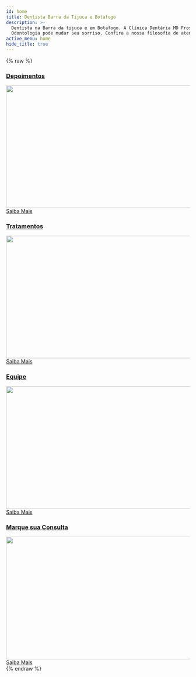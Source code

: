 ```yaml
---
id: home
title: Dentista Barra da Tijuca e Botafogo
description: >-
  Dentista na Barra da tijuca e em Botafogo. A Clínica Dentária MD Frossard
  Odontologia pode mudar seu sorriso. Confira a nossa filosofia de atendimento.
active_menu: home
hide_title: true
---
```


{% raw %}
<div id="rev_slider_1_1_wrapper" class="rev_slider_wrapper fullwidthbanner-container" style="margin:0px auto;background-color:#E9E9E9;padding:0px;margin-top:0px;margin-bottom:0px;max-height:500px;">
   <!-- START REVOLUTION SLIDER 4.6.5 fullwidth mode -->
   <div id="rev_slider_1_1" class="rev_slider fullwidthabanner" style="display:none;max-height:500px;height:500px;">
      <ul>
         <!-- SLIDE  -->
         <li data-transition="random-static,fade" data-slotamount="1" data-masterspeed="1500" data-thumb="//ucarecdn.com/5f94d8d8-5f6b-4c90-ac53-4d51f82094c7/-/resize/100x/" data-delay="6000"  data-saveperformance="off"  data-title="Slide">
            <!-- MAIN IMAGE -->
            <img src="//ucarecdn.com/5f94d8d8-5f6b-4c90-ac53-4d51f82094c7/-/resize/1000x/-/format/auto/-/quality/lighter/-/progressive/yes/"
              srcset="//ucarecdn.com/5f94d8d8-5f6b-4c90-ac53-4d51f82094c7/-/scale_crop/320x/ 320w,
                      //ucarecdn.com/5f94d8d8-5f6b-4c90-ac53-4d51f82094c7/-/scale_crop/450x/ 450w,
                      //ucarecdn.com/5f94d8d8-5f6b-4c90-ac53-4d51f82094c7/-/resize/640x/ 640w,
                      //ucarecdn.com/5f94d8d8-5f6b-4c90-ac53-4d51f82094c7/-/resize/750x/ 750w,
                      //ucarecdn.com/5f94d8d8-5f6b-4c90-ac53-4d51f82094c7/-/resize/800x/ 800w,
                      //ucarecdn.com/5f94d8d8-5f6b-4c90-ac53-4d51f82094c7/-/resize/900x/ 900w,
                      //ucarecdn.com/5f94d8d8-5f6b-4c90-ac53-4d51f82094c7/-/resize/1000x/-/quality/lighter/ 1000w,
                      //ucarecdn.com/5f94d8d8-5f6b-4c90-ac53-4d51f82094c7/-/resize/1200x/-/quality/lighter/ 1200w,
                      //ucarecdn.com/5f94d8d8-5f6b-4c90-ac53-4d51f82094c7/-/resize/1500x/-/quality/lighter/ 1500w,
                      //ucarecdn.com/5f94d8d8-5f6b-4c90-ac53-4d51f82094c7/-/resize/1600x/-/quality/lighter/ 16000w"
              alt="home01"  data-bgposition="left center" data-kenburns="on" data-duration="14000" data-ease="Linear.easeNone" data-bgfit="100" data-bgfitend="130" data-bgpositionend="right center">
            <!-- LAYERS -->
         </li>
         <!-- SLIDE  -->
         <li data-transition="random-static,slidedown" data-slotamount="1" data-masterspeed="1500" data-thumb="//ucarecdn.com/93260a7a-5ba3-4f80-a003-389627f9d5da/-/resize/100x/" data-delay="7500"  data-saveperformance="off"  data-title="Sorriso">
            <!-- MAIN IMAGE -->
            <img src="//ucarecdn.com/93260a7a-5ba3-4f80-a003-389627f9d5da/-/resize/1000x/-/format/auto/-/quality/lighter/-/progressive/yes/"
              srcset="//ucarecdn.com/93260a7a-5ba3-4f80-a003-389627f9d5da/-/scale_crop/320x/ 320w,
                      //ucarecdn.com/93260a7a-5ba3-4f80-a003-389627f9d5da/-/scale_crop/450x/ 450w,
                      //ucarecdn.com/93260a7a-5ba3-4f80-a003-389627f9d5da/-/resize/640x/ 640w,
                      //ucarecdn.com/93260a7a-5ba3-4f80-a003-389627f9d5da/-/resize/750x/ 750w,
                      //ucarecdn.com/93260a7a-5ba3-4f80-a003-389627f9d5da/-/resize/800x/ 800w,
                      //ucarecdn.com/93260a7a-5ba3-4f80-a003-389627f9d5da/-/resize/900x/ 900w,
                      //ucarecdn.com/93260a7a-5ba3-4f80-a003-389627f9d5da/-/resize/1000x/-/quality/lighter/ 1000w,
                      //ucarecdn.com/93260a7a-5ba3-4f80-a003-389627f9d5da/-/resize/1200x/-/quality/lighter/ 1200w,
                      //ucarecdn.com/93260a7a-5ba3-4f80-a003-389627f9d5da/-/resize/1500x/-/quality/lighter/ 1500w,
                      //ucarecdn.com/93260a7a-5ba3-4f80-a003-389627f9d5da/-/resize/1600x/-/quality/lighter/ 16000w"
              alt="home021"  data-bgposition="center center" data-kenburns="on" data-duration="16000" data-ease="Linear.easeNone" data-bgfit="110" data-bgfitend="100" data-bgpositionend="center bottom">
            <!-- LAYERS -->
            <!-- LAYER NR. 1 -->
            <div class="tp-caption sorriso2 tp-fade fadeout tp-resizeme" 
               data-x="center" data-hoffset="-4" 
               data-y="center" data-voffset="-158" 
               data-speed="500" 
               data-start="1000" 
               data-easing="Power4.easeOut" 
               data-splitin="chars" 
               data-splitout="chars" 
               data-elementdelay="0.05" 
               data-endelementdelay="0.05" 
               data-end="4000" 
               data-endspeed="500" 
               data-endeasing="Power1.easeOut" 
               style="z-index: 5; max-width: auto; max-height: auto; white-space: nowrap;">TRANSFORMANDO SORRISOS 
            </div>
            <!-- LAYER NR. 2 -->
            <div class="tp-caption sorriso tp-fade fadeout tp-resizeme" 
               data-x="center" data-hoffset="-3" 
               data-y="center" data-voffset="-161" 
               data-speed="500" 
               data-start="1000" 
               data-easing="Power4.easeOut" 
               data-splitin="chars" 
               data-splitout="chars" 
               data-elementdelay="0.05" 
               data-endelementdelay="0.05" 
               data-end="4000" 
               data-endspeed="500" 
               data-endeasing="Power1.easeOut" 
               style="z-index: 6; max-width: auto; max-height: auto; white-space: nowrap;">TRANSFORMANDO SORRISOS 
            </div>
         </li>
         <!-- SLIDE  -->
         <li data-transition="random-static" data-slotamount="1" data-masterspeed="1500" data-link="estrutura"  data-thumb="//ucarecdn.com/165b0a16-73b0-4ec7-b990-63fa2bc86839/-/resize/100x/"  data-saveperformance="off"  data-title="Estruturaa">
            <!-- MAIN IMAGE -->
            <img src="//ucarecdn.com/165b0a16-73b0-4ec7-b990-63fa2bc86839/-/resize/1000x/-/format/auto/-/quality/lighter/-/progressive/yes/"
              srcset="//ucarecdn.com/165b0a16-73b0-4ec7-b990-63fa2bc86839/-/scale_crop/320x/ 320w,
                      //ucarecdn.com/165b0a16-73b0-4ec7-b990-63fa2bc86839/-/scale_crop/450x/ 450w,
                      //ucarecdn.com/165b0a16-73b0-4ec7-b990-63fa2bc86839/-/resize/640x/ 640w,
                      //ucarecdn.com/165b0a16-73b0-4ec7-b990-63fa2bc86839/-/resize/750x/ 750w,
                      //ucarecdn.com/165b0a16-73b0-4ec7-b990-63fa2bc86839/-/resize/800x/ 800w,
                      //ucarecdn.com/165b0a16-73b0-4ec7-b990-63fa2bc86839/-/resize/900x/ 900w,
                      //ucarecdn.com/165b0a16-73b0-4ec7-b990-63fa2bc86839/-/resize/1000x/-/quality/lighter/ 1000w,
                      //ucarecdn.com/165b0a16-73b0-4ec7-b990-63fa2bc86839/-/resize/1200x/-/quality/lighter/ 1200w,
                      //ucarecdn.com/165b0a16-73b0-4ec7-b990-63fa2bc86839/-/resize/1500x/-/quality/lighter/ 1500w,
                      //ucarecdn.com/165b0a16-73b0-4ec7-b990-63fa2bc86839/-/resize/1600x/-/quality/lighter/ 16000w"
              alt="home06"  data-bgposition="right center" data-kenburns="on" data-duration="6000" data-ease="Linear.easeNone" data-bgfit="100" data-bgfitend="110" data-bgpositionend="left center">
            <!-- LAYERS -->
            <!-- LAYER NR. 1 -->
            <div class="tp-caption estrutura tp-fade tp-resizeme" 
               data-x="center" data-hoffset="179" 
               data-y="center" data-voffset="70" 
               data-speed="1000" 
               data-start="500" 
               data-easing="Power3.easeInOut" 
               data-splitin="none" 
               data-splitout="none" 
               data-elementdelay="0.1" 
               data-endelementdelay="0.1" 
               data-endspeed="300" 
               style="z-index: 5; max-width: auto; max-height: auto; white-space: nowrap;">Conheça nossa estrutura 
            </div>
            <!-- LAYER NR. 2 -->
            <div class="tp-caption whiteline_long tp-fade tp-resizeme" 
               data-x="center" data-hoffset="172" 
               data-y="center" data-voffset="121" 
               data-speed="1000" 
               data-start="500" 
               data-easing="Power3.easeInOut" 
               data-splitin="none" 
               data-splitout="none" 
               data-elementdelay="0.1" 
               data-endelementdelay="0.1" 
               data-endspeed="300" 
               style="z-index: 6; max-width: auto; max-height: auto; white-space: nowrap;"> 
            </div>
         </li>
         <!-- SLIDE  -->
         <li data-transition="random-static" data-slotamount="1" data-masterspeed="1500" data-thumb="//ucarecdn.com/165b0a16-73b0-4ec7-b990-63fa2bc86839/-/resize/100x/"  data-saveperformance="off"  data-title="Slide">
            <!-- MAIN IMAGE -->
            <img src="//ucarecdn.com/1a435c6a-57c1-445a-a328-2e4749c5cc01/-/resize/1000x/-/format/auto/-/quality/lighter/-/progressive/yes/"
              srcset="//ucarecdn.com/1a435c6a-57c1-445a-a328-2e4749c5cc01/-/scale_crop/320x/ 320w,
                      //ucarecdn.com/1a435c6a-57c1-445a-a328-2e4749c5cc01/-/scale_crop/450x/ 450w,
                      //ucarecdn.com/1a435c6a-57c1-445a-a328-2e4749c5cc01/-/resize/640x/ 640w,
                      //ucarecdn.com/1a435c6a-57c1-445a-a328-2e4749c5cc01/-/resize/750x/ 750w,
                      //ucarecdn.com/1a435c6a-57c1-445a-a328-2e4749c5cc01/-/resize/800x/ 800w,
                      //ucarecdn.com/1a435c6a-57c1-445a-a328-2e4749c5cc01/-/resize/900x/ 900w,
                      //ucarecdn.com/1a435c6a-57c1-445a-a328-2e4749c5cc01/-/resize/1000x/-/quality/lighter/ 1000w,
                      //ucarecdn.com/1a435c6a-57c1-445a-a328-2e4749c5cc01/-/resize/1200x/-/quality/lighter/ 1200w,
                      //ucarecdn.com/1a435c6a-57c1-445a-a328-2e4749c5cc01/-/resize/1500x/-/quality/lighter/ 1500w,
                      //ucarecdn.com/1a435c6a-57c1-445a-a328-2e4749c5cc01/-/resize/1600x/-/quality/lighter/ 16000w"
              alt="Dentista-barra-da-tijuca"  data-bgposition="right center" data-kenburns="on" data-duration="15000" data-ease="Linear.easeNone" data-bgfit="100" data-bgfitend="130" data-bgpositionend="left center">
            <!-- LAYERS -->
         </li>
         <!-- SLIDE  -->
         <li data-transition="random-static" data-slotamount="1" data-masterspeed="1500" data-thumb="//ucarecdn.com/ea735211-100c-44b7-8059-d9e8a866437a/-/resize/100x/"  data-saveperformance="off"  data-title="Slide">
            <!-- MAIN IMAGE -->
            <img src="//ucarecdn.com/ea735211-100c-44b7-8059-d9e8a866437a/-/resize/1000x/-/format/auto/-/quality/lighter/-/progressive/yes/"
              srcset="//ucarecdn.com/ea735211-100c-44b7-8059-d9e8a866437a/-/scale_crop/320x/ 320w,
                      //ucarecdn.com/ea735211-100c-44b7-8059-d9e8a866437a/-/scale_crop/450x/ 450w,
                      //ucarecdn.com/ea735211-100c-44b7-8059-d9e8a866437a/-/resize/640x/ 640w,
                      //ucarecdn.com/ea735211-100c-44b7-8059-d9e8a866437a/-/resize/750x/ 750w,
                      //ucarecdn.com/ea735211-100c-44b7-8059-d9e8a866437a/-/resize/800x/ 800w,
                      //ucarecdn.com/ea735211-100c-44b7-8059-d9e8a866437a/-/resize/900x/ 900w,
                      //ucarecdn.com/ea735211-100c-44b7-8059-d9e8a866437a/-/resize/1000x/-/quality/lighter/ 1000w,
                      //ucarecdn.com/ea735211-100c-44b7-8059-d9e8a866437a/-/resize/1200x/-/quality/lighter/ 1200w,
                      //ucarecdn.com/ea735211-100c-44b7-8059-d9e8a866437a/-/resize/1500x/-/quality/lighter/ 1500w,
                      //ucarecdn.com/ea735211-100c-44b7-8059-d9e8a866437a/-/resize/1600x/-/quality/lighter/ 16000w"
              alt="Dentista-na-barra-da-tijuca"  data-bgposition="left top" data-kenburns="on" data-duration="6000" data-ease="Linear.easeNone" data-bgfit="110" data-bgfitend="100" data-bgpositionend="center center">
            <!-- LAYERS -->
         </li>
         <!-- SLIDE  -->
         <li data-transition="random-static,slideleft" data-slotamount="1" data-masterspeed="1500" data-link="blog"  data-thumb="//ucarecdn.com/fa772f5c-e474-4859-9ef9-f1b2279bd0df/-/resize/100x/" data-delay="6000"  data-saveperformance="off"  data-title="Blog">
            <!-- MAIN IMAGE -->
            <img src="//ucarecdn.com/fa772f5c-e474-4859-9ef9-f1b2279bd0df/-/resize/1000x/-/format/auto/-/quality/lighter/-/progressive/yes/"
              srcset="//ucarecdn.com/fa772f5c-e474-4859-9ef9-f1b2279bd0df/-/scale_crop/320x/ 320w,
                      //ucarecdn.com/fa772f5c-e474-4859-9ef9-f1b2279bd0df/-/scale_crop/450x/ 450w,
                      //ucarecdn.com/fa772f5c-e474-4859-9ef9-f1b2279bd0df/-/resize/640x/ 640w,
                      //ucarecdn.com/fa772f5c-e474-4859-9ef9-f1b2279bd0df/-/resize/750x/ 750w,
                      //ucarecdn.com/fa772f5c-e474-4859-9ef9-f1b2279bd0df/-/resize/800x/ 800w,
                      //ucarecdn.com/fa772f5c-e474-4859-9ef9-f1b2279bd0df/-/resize/900x/ 900w,
                      //ucarecdn.com/fa772f5c-e474-4859-9ef9-f1b2279bd0df/-/resize/1000x/-/quality/lighter/ 1000w,
                      //ucarecdn.com/fa772f5c-e474-4859-9ef9-f1b2279bd0df/-/resize/1200x/-/quality/lighter/ 1200w,
                      //ucarecdn.com/fa772f5c-e474-4859-9ef9-f1b2279bd0df/-/resize/1500x/-/quality/lighter/ 1500w,
                      //ucarecdn.com/fa772f5c-e474-4859-9ef9-f1b2279bd0df/-/resize/1600x/-/quality/lighter/ 16000w"
              alt="home031"  data-bgposition="right center" data-kenburns="on" data-duration="16000" data-ease="Linear.easeNone" data-bgfit="130" data-bgfitend="100" data-bgpositionend="left center">
            <!-- LAYERS -->
            <!-- LAYER NR. 1 -->
            <div class="tp-caption fullgradient_overlay tp-fade fadeout tp-resizeme" 
               data-x="center" data-hoffset="0" 
               data-y="center" data-voffset="0" 
               data-speed="1000" 
               data-start="100" 
               data-easing="Power4.easeOut" 
               data-splitin="none" 
               data-splitout="none" 
               data-elementdelay="0.1" 
               data-endelementdelay="0.1" 
               data-endspeed="500" 
               data-endeasing="Power1.easeOut" 
               style="z-index: 5; max-width: auto; max-height: auto; white-space: nowrap;"> 
            </div>
            <!-- LAYER NR. 2 -->
            <div class="tp-caption white_heavy_70 tp-fade fadeout tp-resizeme" 
               data-x="center" data-hoffset="0" 
               data-y="center" data-voffset="-37" 
               data-speed="500" 
               data-start="600" 
               data-easing="Power4.easeOut" 
               data-splitin="chars" 
               data-splitout="chars" 
               data-elementdelay="0.05" 
               data-endelementdelay="0.05" 
               data-endspeed="200" 
               style="z-index: 6; max-width: auto; max-height: auto; white-space: nowrap;">VISITE NOSSO BLOG 
            </div>
            <!-- LAYER NR. 3 -->
            <div class="tp-caption light_medium_20 tp-fade fadeout tp-resizeme" 
               data-x="right" data-hoffset="-622" 
               data-y="center" data-voffset="-93" 
               data-speed="500" 
               data-start="0" 
               data-easing="Power4.easeOut" 
               data-splitin="chars" 
               data-splitout="none" 
               data-elementdelay="0.05" 
               data-endelementdelay="0.1" 
               data-endspeed="200" 
               data-endeasing="Power1.easeOut" 
               style="z-index: 7; max-width: auto; max-height: auto; white-space: nowrap;">Para ficar bem informado 
            </div>
            <!-- LAYER NR. 4 -->
            <div class="tp-caption whiteline_long customin fadeout tp-resizeme" 
               data-x="center" data-hoffset="0" 
               data-y="center" data-voffset="15" 
               data-customin="x:0;y:0;z:0;rotationX:0;rotationY:0;rotationZ:0;scaleX:0;scaleY:0;skewX:0;skewY:0;opacity:0;transformPerspective:600;transformOrigin:50% 50%;" 
               data-speed="300" 
               data-start="800" 
               data-easing="Power3.easeInOut" 
               data-splitin="none" 
               data-splitout="none" 
               data-elementdelay="0.1" 
               data-endelementdelay="0.1" 
               data-endspeed="200" 
               data-endeasing="Linear.easeNone" 
               style="z-index: 8; max-width: auto; max-height: auto; white-space: nowrap;"> 
            </div>
            <!-- LAYER NR. 5 -->
            <div class="tp-caption lfb fadeout" 
               data-x="-16" 
               data-y="308"  
               data-speed="400" 
               data-start="700" 
               data-easing="Power3.easeInOut" 
               data-elementdelay="0.8" 
               data-endelementdelay="0.1" 
               data-endspeed="200" 
               data-endeasing="Linear.easeNone" 
               style="z-index: 9;">
              <picture>
                <source srcset="//ucarecdn.com/4ceb9859-c65b-4612-992f-16de0c4895e3/-/format/webp/" type="image/webp"/>
                <img src="//ucarecdn.com/4ceb9859-c65b-4612-992f-16de0c4895e3/-/format/auto/" alt="blog" />
               </picture> 
            </div>
         </li>
      </ul>
      <div class="tp-bannertimer"></div>
   </div>
</div>
<!-- END REVOLUTION SLIDER -->
<div class="row clearfix"></div>
<div class="container widgets">
   <div class="row">
      <div class="col-md-3 col-sm-6 col-xs-12">
         <div class="teaser">
            <a href="/depoimentos/" class="view-first">
               <h3 class="teaser-title">Depoimentos</h3>
               <div class="view">
                  <img width="600" height="335" src="//ucarecdn.com/66479ab6-1fe6-4d63-b67a-571a63ae44c8/-/resize/300x/-/format/auto/-/quality/lighter/-/progressive/yes/" class="attachment-mdf_home_widgets size-mdf_home_widgets wp-post-image" alt="" />                                
                  <div class="mask">
                     <span class="info">Saiba Mais</span>
                  </div>
                  <!-- mask -->
               </div>
               <!-- view -->                        
            </a>
         </div>
      </div>
      <!-- col -->
      <div class="col-md-3 col-sm-6 col-xs-12">
         <div class="teaser">
            <a href="/tratamentos/implante-dental/" class="view-first">
               <h3 class="teaser-title">Tratamentos</h3>
               <div class="view">
                  <img width="600" height="335" src="//ucarecdn.com/e36f748f-64bb-4626-95e8-6de9c7e26d29/-/resize/300x/-/format/auto/-/quality/lighter/-/progressive/yes/" class="attachment-mdf_home_widgets size-mdf_home_widgets wp-post-image" alt="" />                                
                  <div class="mask">
                     <span class="info">Saiba Mais</span>
                  </div>
                  <!-- mask -->
               </div>
               <!-- view -->                        
            </a>
         </div>
      </div>
      <!-- col -->
      <div class="col-md-3 col-sm-6 col-xs-12">
         <div class="teaser">
            <a href="/equipe/" class="view-first">
               <h3 class="teaser-title">Equipe</h3>
               <div class="view">
                  <img width="600" height="335" src="//ucarecdn.com/56846063-0e3d-432c-aabd-ded961e23e27/-/resize/300x/-/format/auto/-/quality/lighter/-/progressive/yes/" class="attachment-mdf_home_widgets size-mdf_home_widgets wp-post-image" alt="" />                                
                  <div class="mask">
                     <span class="info">Saiba Mais</span>
                  </div>
                  <!-- mask -->
               </div>
               <!-- view -->                        
            </a>
         </div>
      </div>
      <!-- col -->
      <div class="col-md-3 col-sm-6 col-xs-12">
         <div class="teaser">
            <a href="/contato/" class="view-first">
               <h3 class="teaser-title"><span>Marque sua</span> Consulta</h3>
               <div class="view">
                  <img width="600" height="335" src="//ucarecdn.com/1e778857-05af-408f-a4d6-28ec346070f8/-/resize/300x/-/format/auto/-/quality/lighter/-/progressive/yes/" class="attachment-mdf_home_widgets size-mdf_home_widgets wp-post-image" alt="" />                                
                  <div class="mask">
                     <span class="info">Saiba Mais</span>
                  </div>
                  <!-- mask -->
               </div>
               <!-- view -->                        
            </a>
         </div>
      </div>
      <!-- col -->
   </div>
   <!-- row -->
</div>
<!-- container -->
{% endraw %}
